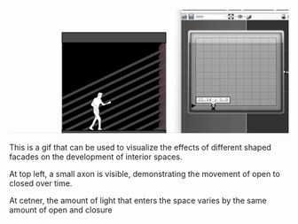 ![My Image](projects/images/facade/facadeGif.gif)

This is a gif that can be used to visualize the effects of different shaped facades on the development of interior spaces.

At top left, a small axon is visible, demonstrating the movement of open to closed over time.

At cetner, the amount of light that enters the space varies by the same amount of open and closure
